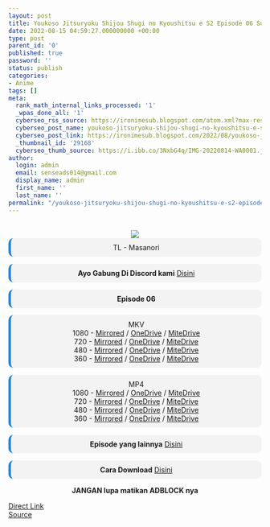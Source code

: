 ```yaml
---
layout: post
title: Youkoso Jitsuryoku Shijou Shugi no Kyoushitsu e S2 Episode 06 Subtitle Indonesia
date: 2022-08-15 04:59:27.000000000 +00:00
type: post
parent_id: '0'
published: true
password: ''
status: publish
categories:
- Anime
tags: []
meta:
  rank_math_internal_links_processed: '1'
  _wpas_done_all: '1'
  cyberseo_rss_source: https://ironimesub.blogspot.com/atom.xml?max-results=150
  cyberseo_post_name: youkoso-jitsuryoku-shijou-shugi-no-kyoushitsu-e-s2-episode-06-subtitle-indonesia
  cyberseo_post_link: https://ironimesub.blogspot.com/2022/08/youkoso-jitsuryoku-shijou-shugi-no_65.html
  _thumbnail_id: '29168'
  cyberseo_thumb_source: https://i.ibb.co/3NxbG4q/IMG-20220814-WA0001.jpg
author:
  login: admin
  email: senseads014@gmail.com
  display_name: admin
  first_name: ''
  last_name: ''
permalink: "/youkoso-jitsuryoku-shijou-shugi-no-kyoushitsu-e-s2-episode-06-subtitle-indonesia/"
---
```


<div style="text-align: center">
<br />
<img src="{{ site.baseurl }}/assets/2022/08/IMG-20220814-WA0001.jpg" />
<div style="background-color: #f3f3f3;border-left: 5px solid #2288dd;border-radius: 10px;padding: 10px">
TL - Masanori</div>
<p></p>
<div style="background-color: #f3f3f3;border-left: 5px solid #2288dd;border-radius: 10px;padding: 10px">
<strong>Ayo Gabung Di Discord kami</strong> <a href="https://discord.gg/aNHRkNeY">Disini</a>
</div>
<p></p>
<div style="background-color: #f3f3f3;border-left: 5px solid #2288dd;border-radius: 10px;padding: 10px">
<strong>Episode 06</strong> </div>
<p></p>
<div style="background-color: #f3f3f3;border-left: 5px solid #2288dd;border-radius: 10px;padding: 10px">
MKV<br />
1080 - <a href="https://mir.cr/0WN3BQLJ">Mirrored</a> / <a href="https://smkn1stg-my.sharepoint.com/:v:/g/personal/irony_smkn1sintang_sch_id/EWKzs34CkP1LpIf4Ikdey0cBZMM1p8qkJKA0zgQ69zXelg?e=lzPxQD">OneDrive</a> / <a href="https://mitedrive.my.id/view/6658354e7">MiteDrive</a><br />
720 - <a href="https://mir.cr/9RVSYHQW">Mirrored</a> / <a href="https://smkn1stg-my.sharepoint.com/:v:/g/personal/irony_smkn1sintang_sch_id/EVa0DoFWMZVBgfqA3I9LCWEB-rXIEevo9ycFUdmPpIlqxA?e=P0WnOf">OneDrive</a> / <a href="https://mitedrive.my.id/view/1735b78f63373eb">MiteDrive</a><br />
480 - <a href="https://mir.cr/1WAQY4AE">Mirrored</a> / <a href="https://smkn1stg-my.sharepoint.com/:v:/g/personal/irony_smkn1sintang_sch_id/ERiXEgVv0WRMmbB6IN9zf2oB8Z7BCTM76hlNaNYTxHS0HQ?e=3sqjSw">OneDrive</a> / <a href="https://mitedrive.my.id/view/28fcb4d420faf57">MiteDrive</a><br />
360 - <a href="https://mir.cr/10UQPCTN">Mirrored</a> / <a href="https://smkn1stg-my.sharepoint.com/:v:/g/personal/irony_smkn1sintang_sch_id/EZOzUhJJkilKuw-xYlETuQ8BG8FpsWfrjl-jeciWUKOURw?e=19451H">OneDrive</a> / <a href="https://mitedrive.my.id/view/00bd177100b0b47">MiteDrive</a>
</div>
<p></p>
<div style="background-color: #f3f3f3;border-left: 5px solid #2288dd;border-radius: 10px;padding: 10px">
MP4<br />
1080 - <a href="https://mir.cr/ZWWAVCS4">Mirrored</a> / <a href="https://smkn1stg-my.sharepoint.com/:v:/g/personal/irony_smkn1sintang_sch_id/EfnpruTJtZdEmCDyRUaTUXgBdCRUHCY0k9S6Eqfq_EwTng?e=enZZKu">OneDrive</a> / <a href="https://mitedrive.my.id/view/df959b4a68a5689">MiteDrive</a><br />
720 - <a href="https://mir.cr/VSSYMPXF">Mirrored</a> / <a href="https://smkn1stg-my.sharepoint.com/:v:/g/personal/irony_smkn1sintang_sch_id/EW2vHCoCfDhNrzS7oABLlk4BV2POnWRStVxovBsG1MAqOQ?e=rrjDot">OneDrive</a> / <a href="https://mitedrive.my.id/view/e8db00eae41c1">MiteDrive</a><br />
480 - <a href="https://mir.cr/11LJHQ1I">Mirrored</a> / <a href="https://smkn1stg-my.sharepoint.com/:v:/g/personal/irony_smkn1sintang_sch_id/EekSzZbuymFJuqMdmxN03GIBz5UX9_2Ah5G5McCqWFqsBA?e=S5yfLo">OneDrive</a> / <a href="https://mitedrive.my.id/view/ed0fcb8601fcdc1">MiteDrive</a><br />
360 - <a href="https://mir.cr/0JJKVQR2">Mirrored</a> / <a href="https://smkn1stg-my.sharepoint.com/:v:/g/personal/irony_smkn1sintang_sch_id/EZwl3V7qIOdFtMYwjCR0I4oBqMmmiNKosZKtlMepnAkxvw?e=rbiU4K">OneDrive</a> / <a href="https://mitedrive.my.id/view/134873e830b230c">MiteDrive</a>
</div>
<p>
<div style="background-color: #f3f3f3;border-left: 5px solid #2288dd;border-radius: 10px;padding: 10px">
<strong>Episode yang lainnya</strong> <a href="https://ironimesub.blogspot.com/p/youkoso-jitsuryoku-shijou-shugi-no.html">Disini</a>
</div>
<p></p>
<div style="background-color: #f3f3f3;border-left: 5px solid #2288dd;border-radius: 10px;padding: 10px">
<strong>Cara Download</strong> <a href="https://ironimesub.blogspot.com/2022/04/cara-mendownload-di-mirrored.html">Disini</a>
</div>
<p><strong>JANGAN lupa matikan ADBLOCK nya</strong></p>
</div>
<div class="divbtn"> <a href="https://handymansurrender.com/fihup8buzv?key=94550f7ce39444073321dde3b8782f97" class="btn"><i class="fa fa-download"></i> Direct Link</a> <br /><a href="https://ironimesub.blogspot.com/2022/08/youkoso-jitsuryoku-shijou-shugi-no_65.html">Source</a> </div>

